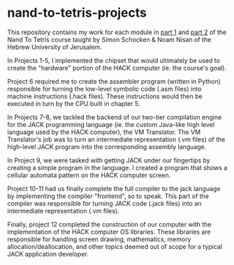# nand-to-tetris-projects

This repository contains my work for each module in [part 1](https://www.coursera.org/learn/build-a-computer) and [part 2](https://www.coursera.org/learn/nand2tetris2) of the Nand To Tetris course taught by Simon Schocken & Noam Nisan of the Hebrew University of Jerusalem.

In Projects 1-5, I implemented the chipset that would ultimately be used to create the "hardware" portion of the HACK computer (ie. the course's goal).

Project 6 required me to create the assembler program (written in Python) responsible for turning the low-level symbolic code (.asm files) into machine instructions (.hack files). These instructions would then be executed in turn by the CPU built in chapter 5.

In Projects 7-8, we tackled the backend of our two-tier compilation engine for the JACK programming language (ie. the custom Java-like high level language used by the HACK computer), the VM Translator. The VM Translator's job was to turn an intermediate representation (.vm files) of the high-level JACK program into the corresponding assembly language.

In Project 9, we were tasked with getting JACK under our fingertips by creating a simple program in the language. I created a program that shows a cellular automata pattern on the HACK computer screen.

Project 10-11 had us finally complete the full compiler to the jack language by implementing the compiler "frontend", so to speak. This part of the compiler was responsible for turning JACK code (.jack files) into an intermediate representation (.vm files).

Finally, project 12 completed the construction of our computer with the implementation of the HACK computer OS libraries. These libraries are responsible for handling screen drawing, mathematics, memory allocation/deallocation, and other topics deemed out of scope for a typical JACK application developer.